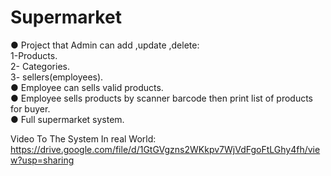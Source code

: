 # Supermarket

●	Project that Admin can add ,update ,delete:   
  1-Products.       
2-	Categories.        
3-	sellers(employees).        
●	Employee can sells valid products.       
●	Employee sells products by scanner barcode then print list of products  for buyer.        
●	Full supermarket system.        

Video To The System In real World: https://drive.google.com/file/d/1GtGVgzns2WKkpv7WjVdFgoFtLGhy4fh/view?usp=sharing   
